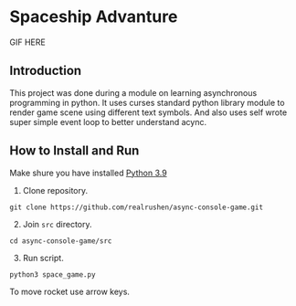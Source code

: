 # Spaceship Advanture

GIF HERE

## Introduction

This project was done during a module on learning
asynchronous programming in python. It uses curses standard python
library module to render game scene using different text symbols. 
And also uses self wrote super simple event loop to better understand acync.

## How to Install and Run

Make shure you have installed [Python 3.9](https://www.python.org/downloads/release/python-390/)


1. Clone repository.

```shell
git clone https://github.com/realrushen/async-console-game.git
```

2. Join `src` directory.

```shell
cd async-console-game/src
```

3. Run script.

```shell
python3 space_game.py
```

To move rocket use arrow keys.
